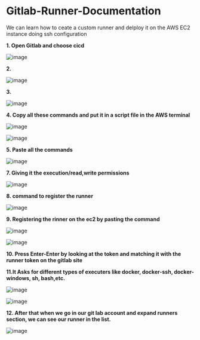 # Gitlab-Runner-Documentation
We can learn how to ceate a custom runner and delploy it on the AWS EC2 instance doing ssh configuration

**1. Open Gitlab and choose cicd**

![image](https://github.com/kushalShuklaaa/Gitlab-Runner-Documentation/assets/96085546/22f47d61-a646-4e12-a881-ed6d1aaf0944)

**2.**



![image](https://github.com/kushalShuklaaa/Gitlab-Runner-Documentation/assets/96085546/b71815cf-57e1-4afe-9340-6b16afb554bf)



**3.**



![image](https://github.com/kushalShuklaaa/Gitlab-Runner-Documentation/assets/96085546/df30a659-112f-4739-8ff5-48eef44d59bd)



**4. Copy all these commands and put it in a script file in the AWS terminal**



![image](https://github.com/kushalShuklaaa/Gitlab-Runner-Documentation/assets/96085546/81aabd43-6ba4-4db7-b03f-4c7dfcad6df2)


![image](https://github.com/kushalShuklaaa/Gitlab-Runner-Documentation/assets/96085546/d0da3662-273e-43d3-bdd2-6bc3fc6a04cd)



**5. Paste all the commands**



![image](https://github.com/kushalShuklaaa/Gitlab-Runner-Documentation/assets/96085546/aa3ad4dc-3bf9-435d-ab22-aa0819201a84)



**7. Giving it the execution/read,write permissions**



![image](https://github.com/kushalShuklaaa/Gitlab-Runner-Documentation/assets/96085546/d30bb2bc-a7a9-4f64-aa32-a975827f12db)



**8. command to register the runner**



![image](https://github.com/kushalShuklaaa/Gitlab-Runner-Documentation/assets/96085546/d6cca3a7-ad0d-465f-ae0c-3611dfa7c7f5**)



**9. Registering the rinner on the ec2 by pasting the command**



![image](https://github.com/kushalShuklaaa/Gitlab-Runner-Documentation/assets/96085546/3c294c5a-f76b-4599-a07f-1f9224ceaba4)



![image](https://github.com/kushalShuklaaa/Gitlab-Runner-Documentation/assets/96085546/27a3d85b-80f3-46e4-8ab8-b0e14856c0ef)



**10. Press Enter-Enter by looking at the token and matching it with the runner token on the gitlab site**


**11.It Asks for different types of executers like docker, docker-ssh, docker-windows, sh, bash,etc.**

![image](https://github.com/kushalShuklaaa/Gitlab-Runner-Documentation/assets/96085546/2b2c6aa5-7f84-4e9a-be8f-61a55e77539d)



![image](https://github.com/kushalShuklaaa/Gitlab-Runner-Documentation/assets/96085546/a5f6bf99-0edd-4ff4-a1c6-db4ebfb11345)


**12. After that when we go in our git lab account and expand runners section, we can see our runner in the list.**



![image](https://github.com/kushalShuklaaa/Gitlab-Runner-Documentation/assets/96085546/8ac5cbe9-ad4d-4860-8918-37e2f06dfd4c)



